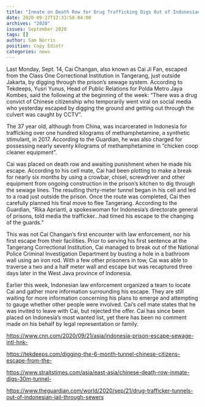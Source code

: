```yaml
---
title: "Inmate on Death Row for Drug Trafficking Digs Out of Indonesian Prison"
date: 2020-09-27T12:33:58-04:00
archives: "2020"
issues: September 2020
tags: []
author: Sam Norris
position: Copy Ediotr
categories: news
---
```


Last Monday, Sept. 14, Cai Changan, also known as Cai Ji Fan, escaped from the Class One Correctional Institution in Tangerang, just outside Jakarta, by digging through the prison’s sewage system. According to Tekdeeps, Yusri Yunus, Head of Public Relations for Polda Metro Jaya Kombes, said the following at the beginning of the week: “There was a drug convict of Chinese citizenship who temporarily went viral on social media who yesterday escaped by digging the ground and getting out through the culvert was caught by CCTV”.

The 37 year old, although from China, was incarcerated in Indonesia for trafficking over one hundred kilograms of methamphetamine, a synthetic stimulant, in 2017. According to the Guardian, he was also charged for possessing nearly seventy kilograms of methamphetamine in “chicken coop cleaner equipment”.

Cai was placed on death row and awaiting punishment when he made his escape. According to his cell mate, Cai had been plotting to make a break for nearly six months by using a crowbar, chisel, screwdriver and other equipment from ongoing construction in the prison’s kitchen to dig through the sewage lines. The resulting thirty-meter tunnel began in his cell and led to a road just outside the prison. Once the route was completed, Cai then carefully planned his final move to flee Tangerang. According to the Guardian, “Rika Aprianti, a spokeswoman for Indonesia’s directorate general of prisons, told media the trafficker…had timed his escape to the changing of the guards.”

This was not Cai Changan’s first encounter with law enforcement, nor his first escape from their facilities. Prior to serving his first sentence at the Tangerang Correctional Institution, Cai managed to break out of the National Police Criminal Investigation Department by busting a hole in a bathroom wall using an iron rod. With a few other prisoners in tow, Cai was able to traverse a two and a half meter wall and escape but was recaptured three days later in the West Java province of Indonesia.

Earlier this week, Indonesian law enforcement organized a team to locate Cai and gather more information surrounding his escape. They are still waiting for more information concerning his plans to emerge and attempting to gauge whether other people were involved. Cai’s cell mate states that he was invited to leave with Cai, but rejected the offer. Cai has since been placed on Indonesia’s most wanted list, yet there has been no comment made on his behalf by legal representation or family.

https://www.cnn.com/2020/09/21/asia/indonesia-prison-escape-sewage-intl-hnk-

https://tekdeeps.com/digging-the-6-month-tunnel-chinese-citizens-escape-from-the-

https://www.straitstimes.com/asia/east-asia/chinese-death-row-inmate-digs-30m-tunnel-

https://www.theguardian.com/world/2020/sep/21/drug-trafficker-tunnels-out-of-indonesian-jail-through-sewers